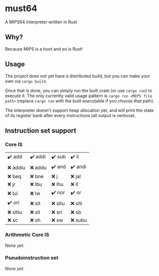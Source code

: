 # must64
A MIPS64 interpreter written in Rust

## Why?

Because MIPS is a hoot and so is Rust!

## Usage

The project does not yet have a distributed build, but you can make your own via `cargo build`.

Once that is done, you can simply run the built crate (or use `cargo run`) to execute it. The only currently valid usage pattern is `cargo run <MIPS file path>` (replace `cargo run` with the built executable if you choose that path).

The interpreter doesn't support heap allocation yet, and will print the state of its register bank after every instructions (all output is verbose).

## Instruction set support

### Core IS

| | | | |
|---|---|---|---|
|✔️ add|✔️ addi|✔️ sub|✔️ li|
|❌ addiu|❌ addu|✔️  and|✔️  andi|
|❌ beq|❌ bne|❌ j|❌ jal|
|❌ jr|❌ lbu|❌ lhu|❌ ll|
|❌ lui|❌ lw|✔️  nor|✔️  or|
|✔️ ori|❌ slt|❌ sltu|❌ slti|
|❌ sltiu|❌ sll|❌ srl|❌ sb|
|❌ sc|❌ sh|❌ sw|❌ subu|

### Arithmetic Core IS

_None yet._

### Pseudoinstruction set

_None yet._
